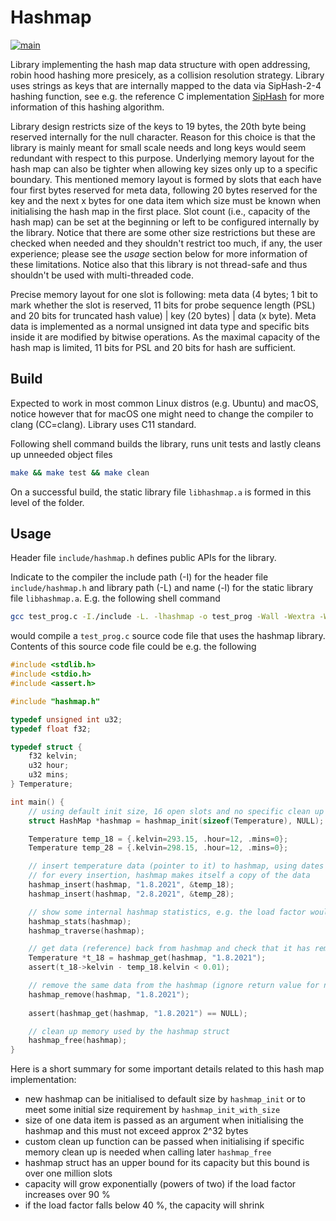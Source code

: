# Hashmap #

[![main](https://github.com/elmomoilanen/Hashmap/actions/workflows/main.yml/badge.svg)](https://github.com/elmomoilanen/Hashmap/actions/workflows/main.yml)

Library implementing the hash map data structure with open addressing, robin hood hashing more presicely, as a collision resolution strategy. Library uses strings as keys that are internally mapped to the data via SipHash-2-4 hashing function, see e.g. the reference C implementation [SipHash](https://github.com/veorq/SipHash) for more information of this hashing algorithm.

Library design restricts size of the keys to 19 bytes, the 20th byte being reserved internally for the null character. Reason for this choice is that the library is mainly meant for small scale needs and long keys would seem redundant with respect to this purpose. Underlying memory layout for the hash map can also be tighter when allowing key sizes only up to a specific boundary. This mentioned memory layout is formed by slots that each have four first bytes reserved for meta data, following 20 bytes reserved for the key and the next x bytes for one data item which size must be known when initialising the hash map in the first place. Slot count (i.e., capacity of the hash map) can be set at the beginning or left to be configured internally by the library. Notice that there are some other size restrictions but these are checked when needed and they shouldn't restrict too much, if any, the user experience; please see the *usage* section below for more information of these limitations. Notice also that this library is not thread-safe and thus shouldn't be used with multi-threaded code.

Precise memory layout for one slot is following: meta data (4 bytes; 1 bit to mark whether the slot is reserved, 11 bits for probe sequence length (PSL) and 20 bits for truncated hash value) | key (20 bytes) | data (x byte). Meta data is implemented as a normal unsigned int data type and specific bits inside it are modified by bitwise operations. As the maximal capacity of the hash map is limited, 11 bits for PSL and 20 bits for hash are sufficient.

## Build ##

Expected to work in most common Linux distros (e.g. Ubuntu) and macOS, notice however that for macOS one might need to change the compiler to clang (CC=clang). Library uses C11 standard.

Following shell command builds the library, runs unit tests and lastly cleans up unneeded object files
```bash
make && make test && make clean
```
On a successful build, the static library file `libhashmap.a` is formed in this level of the folder.

## Usage ##

Header file `include/hashmap.h` defines public APIs for the library.

Indicate to the compiler the include path (-I) for the header file `include/hashmap.h` and library path (-L) and name (-l) for the static library file `libhashmap.a`. E.g. the following shell command

```bash
gcc test_prog.c -I./include -L. -lhashmap -o test_prog -Wall -Wextra -Werror -std=c11 -g
```

would compile a `test_prog.c` source code file that uses the hashmap library. Contents of this source code file could be e.g. the following

```C
#include <stdlib.h>
#include <stdio.h>
#include <assert.h>

#include "hashmap.h"

typedef unsigned int u32;
typedef float f32;

typedef struct {
    f32 kelvin;
    u32 hour;
    u32 mins;
} Temperature;

int main() {
    // using default init size, 16 open slots and no specific clean up function (hence pass NULL)
    struct HashMap *hashmap = hashmap_init(sizeof(Temperature), NULL);

    Temperature temp_18 = {.kelvin=293.15, .hour=12, .mins=0};
    Temperature temp_28 = {.kelvin=298.15, .hour=12, .mins=0};

    // insert temperature data (pointer to it) to hashmap, using dates as keys
    // for every insertion, hashmap makes itself a copy of the data 
    hashmap_insert(hashmap, "1.8.2021", &temp_18);
    hashmap_insert(hashmap, "2.8.2021", &temp_28);

    // show some internal hashmap statistics, e.g. the load factor would be 2/16 at this point
    hashmap_stats(hashmap);
    hashmap_traverse(hashmap);

    // get data (reference) back from hashmap and check that it has remained correct
    Temperature *t_18 = hashmap_get(hashmap, "1.8.2021");
    assert(t_18->kelvin - temp_18.kelvin < 0.01);

    // remove the same data from the hashmap (ignore return value for now)
    hashmap_remove(hashmap, "1.8.2021");
    
    assert(hashmap_get(hashmap, "1.8.2021") == NULL);

    // clean up memory used by the hashmap struct
    hashmap_free(hashmap);
}
```

Here is a short summary for some important details related to this hash map implementation:

- new hashmap can be initialised to default size by `hashmap_init` or to meet some initial size requirement by `hashmap_init_with_size`
- size of one data item is passed as an argument when initialising the hashmap and this must not exceed approx 2^32 bytes
- custom clean up function can be passed when initialising if specific memory clean up is needed when calling later `hashmap_free`
- hashmap struct has an upper bound for its capacity but this bound is over one million slots
- capacity will grow exponentially (powers of two) if the load factor increases over 90 %
- if the load factor falls below 40 %, the capacity will shrink
